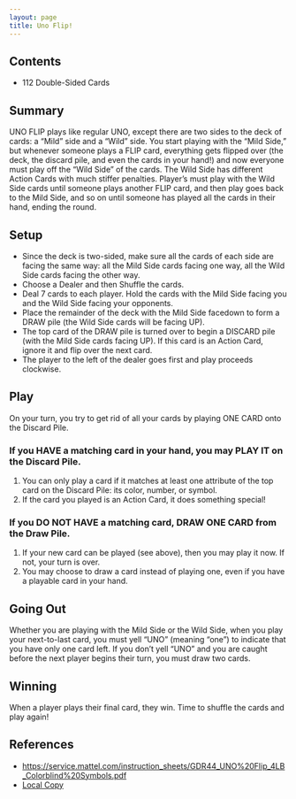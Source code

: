 ```yaml
---
layout: page
title: Uno Flip!
---
```


## Contents
- 112 Double-Sided Cards

## Summary
UNO FLIP plays like regular UNO, except there are two sides to the deck of cards: a “Mild” side and a “Wild” side. You start playing with the “Mild Side,” but whenever someone plays a FLIP card, everything gets flipped over (the deck, the discard pile, and even the cards in your hand!) and now everyone must play off the “Wild Side” of the cards. The Wild Side has different Action Cards with much stiffer penalties. Player’s must play with the Wild Side cards until someone plays another FLIP card, and then play goes back to the Mild Side, and so on until someone has played all the cards in their hand, ending the round.

## Setup
- Since the deck is two-sided, make sure all the cards of each side are facing the same way: all the Mild Side cards facing one way, all the Wild Side cards facing the other way.
- Choose a Dealer and then Shuffle the cards.
- Deal 7 cards to each player. Hold the cards with the Mild Side facing you and the Wild Side facing your opponents.
- Place the remainder of the deck with the Mild Side facedown to form a DRAW pile (the Wild Side cards will be facing UP).
- The top card of the DRAW pile is turned over to begin a DISCARD pile (with the Mild Side cards facing UP). If this card is an Action Card, ignore it and flip over the next card.
- The player to the left of the dealer goes first and play proceeds clockwise.

## Play
On your turn, you try to get rid of all your cards by playing ONE CARD onto the Discard Pile.

### If you HAVE a matching card in your hand, you may PLAY IT on the Discard Pile.
1. You can only play a card if it matches at least one attribute of the top card on the Discard Pile: its color, number, or symbol.
2. If the card you played is an Action Card, it does something special!

### If you DO NOT HAVE a matching card, DRAW ONE CARD from the Draw Pile.
1. If your new card can be played (see above), then you may play it now. If not, your turn is over.
2. You may choose to draw a card instead of playing one, even if you have a playable card in your hand.

## Going Out
Whether you are playing with the Mild Side or the Wild Side, when you play your next-to-last card, you must yell “UNO” (meaning “one”) to indicate that you have only one card left. If you don’t yell “UNO” and you are caught before the next player begins their turn, you must draw two cards.

## Winning
When a player plays their final card, they win. Time to shuffle the cards and play again!

## References
- https://service.mattel.com/instruction_sheets/GDR44_UNO%20Flip_4LB_Colorblind%20Symbols.pdf
- [Local Copy](uno-flip-official-gdr44.pdf)
